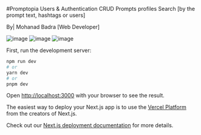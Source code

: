 #Promptopia
Users & Authentication
CRUD Prompts
profiles
Search [by the prompt text, hashtags or users]

By| Mohanad Badra [Web Developer]

![image](https://github.com/MohanadBadra/next-promptopia/assets/78423601/809f3500-ba59-4513-b307-4acb04d317ee)
![image](https://github.com/MohanadBadra/next-promptopia/assets/78423601/2aefe2a9-8b08-4ba6-a7b9-6a89c7bbf520)
![image](https://github.com/MohanadBadra/next-promptopia/assets/78423601/f80b35a4-4a27-4ca7-ae19-467c3fd0cb1a)


First, run the development server:

```bash
npm run dev
# or
yarn dev
# or
pnpm dev
```

Open [http://localhost:3000](http://localhost:3000) with your browser to see the result.

The easiest way to deploy your Next.js app is to use the [Vercel Platform](https://vercel.com/new?utm_medium=default-template&filter=next.js&utm_source=create-next-app&utm_campaign=create-next-app-readme) from the creators of Next.js.

Check out our [Next.js deployment documentation](https://nextjs.org/docs/deployment) for more details.
